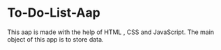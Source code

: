 # To-Do-List-Aap
This aap is made with the help of HTML , CSS and JavaScript. The main object of this app is to store data.
